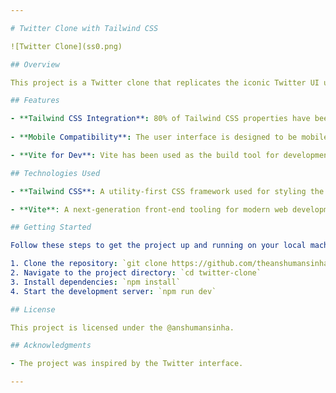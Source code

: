 ```yaml
---

# Twitter Clone with Tailwind CSS

![Twitter Clone](ss0.png)

## Overview

This project is a Twitter clone that replicates the iconic Twitter UI using Tailwind CSS. It is designed to closely resemble the real Twitter interface while leveraging the power of Tailwind CSS for styling. The project is mobile-responsive, ensuring a seamless user experience on various devices.

## Features

- **Tailwind CSS Integration**: 80% of Tailwind CSS properties have been utilized to create a visually appealing and responsive design.
  
- **Mobile Compatibility**: The user interface is designed to be mobile-friendly, providing a consistent experience across different screen sizes.

- **Vite for Dev**: Vite has been used as the build tool for development, enhancing the development workflow and providing fast, efficient builds.

## Technologies Used

- **Tailwind CSS**: A utility-first CSS framework used for styling the entire project.

- **Vite**: A next-generation front-end tooling for modern web development.

## Getting Started

Follow these steps to get the project up and running on your local machine:

1. Clone the repository: `git clone https://github.com/theanshumansinha/TwitterX-clone.git`
2. Navigate to the project directory: `cd twitter-clone`
3. Install dependencies: `npm install`
4. Start the development server: `npm run dev`

## License

This project is licensed under the @anshumansinha.

## Acknowledgments

- The project was inspired by the Twitter interface.

---
```


